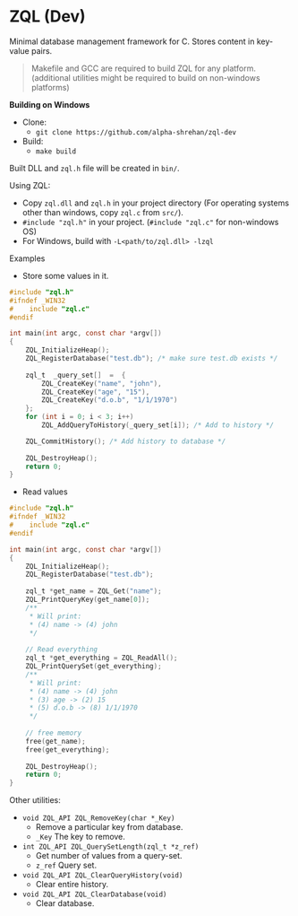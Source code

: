 # ZQL (Dev)
Minimal database management framework for C.
Stores content in key-value pairs.

> Makefile and GCC are required to build ZQL for any platform. (additional utilities might be required to build on non-windows platforms)

**Building on Windows**
* Clone:
	* ```git clone https://github.com/alpha-shrehan/zql-dev```
* Build:
	* ```make build```

Built DLL and ```zql.h``` file will be created in ```bin/```.

Using ZQL:
* Copy ```zql.dll``` and ```zql.h``` in your project directory (For operating systems other than windows, copy ```zql.c``` from ```src/```).
* ```#include "zql.h"``` in your project. (```#include "zql.c"``` for non-windows OS)
* For Windows, build with ```-L<path/to/zql.dll> -lzql```

Examples
* Store some values in it.
```c
#include "zql.h"
#ifndef _WIN32
#    include "zql.c"
#endif

int main(int argc, const char *argv[])
{	
	ZQL_InitializeHeap();
	ZQL_RegisterDatabase("test.db"); /* make sure test.db exists */
	
	zql_t  _query_set[]  =  {
		ZQL_CreateKey("name", "john"),
		ZQL_CreateKey("age", "15"),
		ZQL_CreateKey("d.o.b", "1/1/1970")
	};
	for (int i = 0; i < 3; i++)
		ZQL_AddQueryToHistory(_query_set[i]); /* Add to history */

	ZQL_CommitHistory(); /* Add history to database */
	
	ZQL_DestroyHeap();
	return 0;
}
```
* Read values
```c
#include "zql.h"
#ifndef _WIN32
#    include "zql.c"
#endif

int main(int argc, const char *argv[])
{	
	ZQL_InitializeHeap();
	ZQL_RegisterDatabase("test.db");
	
	zql_t *get_name = ZQL_Get("name");
	ZQL_PrintQueryKey(get_name[0]);
	/**
	 * Will print:
	 * (4) name -> (4) john
	 */
	
	// Read everything
	zql_t *get_everything = ZQL_ReadAll();
	ZQL_PrintQuerySet(get_everything);
	/**
	 * Will print:
	 * (4) name -> (4) john     
	 * (3) age -> (2) 15        
	 * (5) d.o.b -> (8) 1/1/1970
	 */
	
	// free memory
	free(get_name);
	free(get_everything);
	
	ZQL_DestroyHeap();
	return 0;
}
```

Other utilities:
* ```void ZQL_API ZQL_RemoveKey(char *_Key)``` 
	* Remove a particular key from database.
	* ```_Key``` The key to remove.
* ```int ZQL_API ZQL_QuerySetLength(zql_t *z_ref)```
	* Get number of values from a query-set.
	* ```z_ref``` Query set.
* ```void ZQL_API ZQL_ClearQueryHistory(void)```
	* Clear entire history.
* ```void ZQL_API ZQL_ClearDatabase(void)```
	* Clear database.
